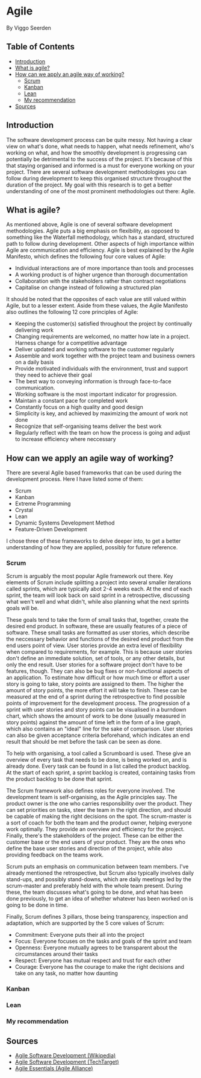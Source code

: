 # Agile
By Viggo Seerden

## Table of Contents

- [Introduction](https://github.com/ViggoSeerden/FHICT-S3-Portfolio/blob/main/Research%20Report:%20Agile.md#introduction)
- [What is agile?](https://github.com/ViggoSeerden/FHICT-S3-Portfolio/blob/main/Research%20Report:%20Agile.md#what-is-agile)
- [How can we apply an agile way of working?](https://github.com/ViggoSeerden/FHICT-S3-Portfolio/blob/main/Research%20Report:%20Agile.md#how-can-we-apply-an-agile-way-of-working)
  - [Scrum](https://github.com/ViggoSeerden/FHICT-S3-Portfolio/blob/main/Research%20Report:%20Agile.md#scrum)
  - [Kanban](https://github.com/ViggoSeerden/FHICT-S3-Portfolio/blob/main/Research%20Report:%20Agile.md#kanban) 
  - [Lean](https://github.com/ViggoSeerden/FHICT-S3-Portfolio/blob/main/Research%20Report:%20Agile.md#lean)
  - [My recommendation](https://github.com/ViggoSeerden/FHICT-S3-Portfolio/blob/main/Research%20Report:%20Agile.md#my-recommendation)
- [Sources](https://github.com/ViggoSeerden/FHICT-S3-Portfolio/blob/main/Research%20Report:%20Agile.md#sources)

## Introduction

The software development process can be quite messy. Not having a clear view on what's done, what needs to happen, what needs refinement, who's working on what, and how the smoothly development is progressing can potentially be detrimental to the success of the project. It's because of this that staying organised and informed is a must for everyone working on your project. There are several software development methodologies you can follow during development to keep this organised structure throughout the duration of the project. My goal with this research is to get a better understanding of one of the most prominent methodologies out there: Agile.

## What is agile?

As mentioned above, Agile is one of several software development methodologies. Agile puts a big emphasis on flexibility, as opposed to something like the Waterfall methodology, which has a standard, structured path to follow during development. Other aspects of high importance within Agile are communication and efficiency. Agile is best explained by the Agile Manifesto, which defines the following four core values of Agile:

- Individual interactions are of more importance than tools and processes
- A working product is of higher urgence than thorough documentation
- Collaboration with the stakeholders rather than contract negotiations
- Capitalise on change instead of following a structured plan

It should be noted that the opposites of each value are still valued within Agile, but to a lesser extent. Aside from these values, the Agile Manifesto also outlines the following 12 core principles of Agile:

- Keeping the customer(s) satisfied throughout the project by continually delivering work
- Changing requirements are welcomed, no matter how late in a project. Harness change for a competitive advantage
- Deliver updated and working software to the customer regularly
- Assemble and work together with the project team and business owners on a daily basis
- Provide motivated individuals with the environment, trust and support they need to achieve their goal
- The best way to conveying information is through face-to-face communication.
- Working software is the most important indicator for progression.
- Maintain a constant pace for completed work
- Constantly focus on a high quality and good design
- Simplicity is key, and achieved by maximizing the amount of work not done
- Recognize that self-organising teams deliver the best work
- Regularly reflect with the team on how the process is going and adjust to increase efficiency where neccessary

## How can we apply an agile way of working?

There are several Agile based frameworks that can be used during the development process. Here I have listed some of them:

- Scrum
- Kanban
- Extreme Programming
- Crystal
- Lean
- Dynamic Systems Development Method
- Feature-Driven Development

I chose three of these frameworks to delve deeper into, to get a better understanding of how they are applied, possibly for future reference.

### Scrum

Scrum is arguably the most popular Agile framework out there. Key elements of Scrum include splitting a project into several smaller iterations called sprints, which are typically abot 2-4 weeks each. At the end of each sprint, the team will look back on said sprint in a retrospective, discussing what wen't well and what didn't, while also planning what the next sprints goals will be. 

These goals tend to take the form of small tasks that, together, create the desired end product. In software, these are usually features of a piece of software. These small tasks are formatted as user stories, which describe the neccessary behavior and functions of the desired end product from the end users point of view. User stories provide an extra level of flexibility when compared to requirements, for example. This is because user stories don't define an immediate solution, set of tools, or any other details, but only the end result. User stories for a software project don't have to be features, though. They can also be bug fixes or non-functional aspects of an application. To estimate how difficult or how much time or effort a user story is going to take, story points are assigned to them. The higher the amount of story points, the more effort it will take to finish. These can be measured at the end of a sprint during the retrospective to find possible points of improvement for the development process. The progression of a sprint with user stories and story points can be visualised in a burndown chart, which shows the amount of work to be done (usually measured in story points) against the amount of time left in the form of a line graph, which also contains an "ideal" line for the sake of comparison. User stories can also be given acceptance criteria beforehand, which indicates an end result that should be met before the task can be seen as done.

To help with organising, a tool called a Scrumboard is used. These give an overview of every task that needs to be done, is being worked on, and is already done. Every task can be found in a list called the product backlog. At the start of each sprint, a sprint backlog is created, containing tasks from the product backlog to be done that sprint.   

The Scrum framework also defines roles for everyone involved. The development team is self-organising, as the Agile principles say. The product owner is the one who carries responsibility over the product. They can set priorities on tasks, steer the team in the right direction, and should be capable of making the right decisions on the spot. The scrum-master is a sort of coach for both the team and the product owner, helping everyone work optimally. They provide an overview and efficiency for the project. Finally, there's the stakeholders of the project. These can be either the customer base or the end users of your product. They are the ones who define the base user stories and direction of the project, while also providing feedback on the teams work.

Scrum puts an emphasis on communication between team members. I've already mentioned the retrospective, but Scrum also typically involves daily stand-ups, and possibly stand-downs, which are daily meetings led by the scrum-master and preferably held with the whole team present. During these, the team discusses what's going to be done, and what has been done previously, to get an idea of whether whatever has been worked on is going to be done in time. 

Finally, Scrum defines 3 pillars, those being transparency, inspection and adaptation, which are supported by the 5 core values of Scrum:

- Commitment: Everyone puts their all into the project
- Focus: Everyone focuses on the tasks and goals of the sprint and team
- Openness: Everyone mutually agrees to be transparent about the circumstances around their tasks
- Respect: Everyone has mutual respect and trust for each other
- Courage: Everyone has the courage to make the right decisions and take on any task, no matter how daunting

### Kanban

### Lean

### My recommendation

## Sources

- [Agile Software Development (Wikipedia)](https://en.wikipedia.org/wiki/Agile_software_development#Agile_software_development_practices)
- [Agile Software Development (TechTarget)](https://www.techtarget.com/searchsoftwarequality/definition/agile-software-development)
- [Agile Essentials (Agile Alliance)](https://www.agilealliance.org/agile-essentials/)
